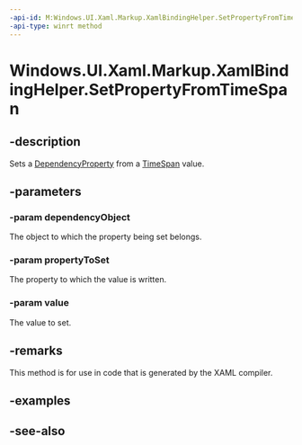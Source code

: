 ```yaml
---
-api-id: M:Windows.UI.Xaml.Markup.XamlBindingHelper.SetPropertyFromTimeSpan(System.Object,Windows.UI.Xaml.DependencyProperty,Windows.Foundation.TimeSpan)
-api-type: winrt method
---
```


<!-- Method syntax
public void SetPropertyFromTimeSpan(System.Object dependencyObject, Windows.UI.Xaml.DependencyProperty propertyToSet, Windows.Foundation.TimeSpan value)
-->

# Windows.UI.Xaml.Markup.XamlBindingHelper.SetPropertyFromTimeSpan

## -description
Sets a [DependencyProperty](../windows.ui.xaml/dependencyproperty.md) from a [TimeSpan](../windows.foundation/timespan.md) value.



## -parameters
### -param dependencyObject
The object to which the property being set belongs.

### -param propertyToSet
The property to which the value is written.

### -param value
The value to set.

## -remarks
This method is for use in code that is generated by the XAML compiler.

## -examples

## -see-also
